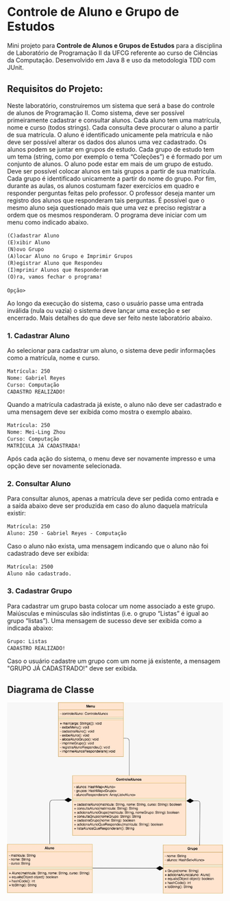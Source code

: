# Controle de Aluno e Grupo de Estudos
Mini projeto para **Controle de Alunos e Grupos de Estudos** para a disciplina de Laboratório de Programação II da UFCG
referente ao curso de Ciências da Computação. Desenvolvido em Java 8 e uso da metodologia TDD com JUnit.

## Requisitos do Projeto:

Neste laboratório, construiremos um sistema que será a base do controle de alunos de Programação II. Como sistema, deve ser possível primeiramente cadastrar e consultar alunos. Cada aluno tem uma matrícula, nome e curso (todos strings). Cada consulta deve procurar o aluno a partir de sua matrícula. O aluno é identificado unicamente pela matrícula e não deve ser possível alterar os dados dos alunos uma vez cadastrado.
Os alunos podem se juntar em grupos de estudo. Cada grupo de estudo tem um tema (string, como por exemplo o tema “Coleções”) e é formado por um conjunto de alunos. O aluno pode estar em mais de um grupo de estudo. Deve ser possível colocar alunos em tais grupos a partir de sua matrícula. Cada grupo é identificado unicamente a partir do nome do grupo.
Por fim, durante as aulas, os alunos costumam fazer exercícios em quadro e responder perguntas feitas pelo professor. O professor deseja manter um registro dos alunos que responderam tais perguntas. É possível que o mesmo aluno seja questionado mais que uma vez e preciso registrar a ordem que os mesmos responderam.
O programa deve iniciar com um menu como indicado abaixo.

```
(C)adastrar Aluno
(E)xibir Aluno
(N)ovo Grupo
(A)locar Aluno no Grupo e Imprimir Grupos
(R)egistrar Aluno que Respondeu
(I)mprimir Alunos que Responderam
(O)ra, vamos fechar o programa!

Opção>
```

Ao longo da execução do sistema, caso o usuário passe uma entrada inválida (nula ou vazia) o sistema deve lançar uma exceção e ser encerrado.
Mais detalhes do que deve ser feito neste laboratório abaixo.

### 1. Cadastrar Aluno

Ao selecionar para cadastrar um aluno, o sistema deve pedir informações como a matrícula, nome e curso.
```
Matrícula: 250
Nome: Gabriel Reyes
Curso: Computação
CADASTRO REALIZADO!
```

Quando a matrícula cadastrada já existe, o aluno não deve ser cadastrado e uma mensagem deve ser exibida como mostra o exemplo abaixo.

```
Matrícula: 250
Nome: Mei-Ling Zhou
Curso: Computação
MATRÍCULA JÁ CADASTRADA!
```

Após cada ação do sistema, o menu deve ser novamente impresso e uma opção deve ser novamente selecionada.

### 2. Consultar Aluno
Para consultar alunos, apenas a matrícula deve ser pedida como entrada e a saída abaixo deve ser produzida em caso do aluno daquela matrícula existir:

```
Matrícula: 250
Aluno: 250 - Gabriel Reyes - Computação
```

Caso o aluno não exista, uma mensagem indicando que o aluno não foi cadastrado deve ser exibida:

```
Matrícula: 2500
Aluno não cadastrado.
``` 

### 3. Cadastrar Grupo
Para cadastrar um grupo basta colocar um nome associado a este grupo. Maiúsculas e minúsculas são indistintas (i.e. o grupo “Listas” é igual ao grupo “listas”). Uma mensagem de sucesso deve ser exibida como a indicada abaixo:

```
Grupo: Listas
CADASTRO REALIZADO!
```

Caso o usuário cadastre um grupo com um nome já existente, a mensagem "GRUPO JÁ CADASTRADO!" deve ser exibida.





## Diagrama de Classe

![Diagrama de Classe](dc_controle_aluno.jpeg)
